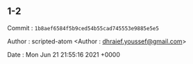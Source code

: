 ## 1-2 

 Commit : `1b8aef6584f5b9ced54b55cad745553e9885e5e5`

 Author : scripted-atom <Author : dhraief.youssef@gmail.com> 

 Date 	: Mon Jun 21 21:55:16 2021 +0000 

